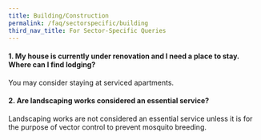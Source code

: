 ```yaml
---
title: Building/Construction
permalink: /faq/sectorspecific/building
third_nav_title: For Sector-Specific Queries
---
```


#### **1. My house is currently under renovation and I need a place to stay. Where can I find lodging?**
You may consider staying at serviced apartments.

#### **2. Are landscaping works considered an essential service?**
Landscaping works are not  considered an essential service unless it is for the purpose of vector control to prevent mosquito breeding.
